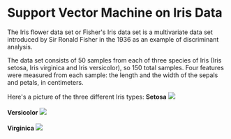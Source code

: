# Support Vector Machine on Iris Data
The Iris flower data set or Fisher's Iris data set is a multivariate data set introduced by Sir Ronald Fisher in the 1936 as an example of discriminant analysis.

The data set consists of 50 samples from each of three species of Iris (Iris setosa, Iris virginica and Iris versicolor), so 150 total samples. Four features were measured from each sample: the length and the width of the sepals and petals, in centimeters.

Here's a picture of the three different Iris types:
**Setosa**
<img src="http://upload.wikimedia.org/wikipedia/commons/5/56/Kosaciec_szczecinkowaty_Iris_setosa.jpg"><br></br>
**Versicolor**
<img src="http://upload.wikimedia.org/wikipedia/commons/4/41/Iris_versicolor_3.jpg"><br></br>
**Virginica**
<img src="http://upload.wikimedia.org/wikipedia/commons/9/9f/Iris_virginica.jpg"><br></br>
